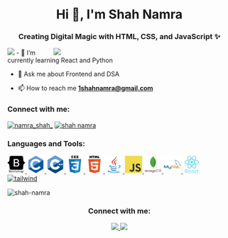 
<h1 align="center">Hi 👋, I'm Shah Namra</h1>
<h3 align="center">Creating Digital Magic with HTML, CSS, and JavaScript ✨</h3>
<img align ="centre" width="400" src="https://camo.githubusercontent.com/8988ca833cce3de61942d07bd4f0963290360db1833cb9380e918d3043c7c586/68747470733a2f2f726561646d652d747970696e672d7376672e6865726f6b756170702e636f6d3f636f6c6f723d374333424544266c696e65733d57656c636f6d652b746f2b6d792b4769744875622b50726f66696c6521">



<img align="right" width="400" src="https://user-images.githubusercontent.com/55389276/140866485-8fb1c876-9a8f-4d6a-98dc-08c4981eaf70.gif">
- 🌱 I’m currently learning React and Python

- 💬 Ask me about Frontend and DSA

- 📫 How to reach me **1shahnamra@gmail.com**

<h3 align="left">Connect with me:</h3>
<p align="left">
<a href="https://twitter.com/namra_shah_" target="blank"><img align="center" src="https://raw.githubusercontent.com/rahuldkjain/github-profile-readme-generator/master/src/images/icons/Social/twitter.svg" alt="namra_shah_" height="30" width="40" /></a>
<a href="https://linkedin.com/in/shah namra" target="blank"><img align="center" src="https://raw.githubusercontent.com/rahuldkjain/github-profile-readme-generator/master/src/images/icons/Social/linked-in-alt.svg" alt="shah namra" height="30" width="40" /></a>
</p>

<h3 align="left">Languages and Tools:</h3>
<p align="left"> <a href="https://getbootstrap.com" target="_blank" rel="noreferrer"> <img src="https://raw.githubusercontent.com/devicons/devicon/master/icons/bootstrap/bootstrap-plain-wordmark.svg" alt="bootstrap" width="40" height="40"/> </a> <a href="https://www.cprogramming.com/" target="_blank" rel="noreferrer"> <img src="https://raw.githubusercontent.com/devicons/devicon/master/icons/c/c-original.svg" alt="c" width="40" height="40"/> </a> <a href="https://www.w3schools.com/cpp/" target="_blank" rel="noreferrer"> <img src="https://raw.githubusercontent.com/devicons/devicon/master/icons/cplusplus/cplusplus-original.svg" alt="cplusplus" width="40" height="40"/> </a> <a href="https://www.w3schools.com/css/" target="_blank" rel="noreferrer"> <img src="https://raw.githubusercontent.com/devicons/devicon/master/icons/css3/css3-original-wordmark.svg" alt="css3" width="40" height="40"/> </a> <a href="https://www.w3.org/html/" target="_blank" rel="noreferrer"> <img src="https://raw.githubusercontent.com/devicons/devicon/master/icons/html5/html5-original-wordmark.svg" alt="html5" width="40" height="40"/> </a> <a href="https://www.java.com" target="_blank" rel="noreferrer"> <img src="https://raw.githubusercontent.com/devicons/devicon/master/icons/java/java-original.svg" alt="java" width="40" height="40"/> </a> <a href="https://developer.mozilla.org/en-US/docs/Web/JavaScript" target="_blank" rel="noreferrer"> <img src="https://raw.githubusercontent.com/devicons/devicon/master/icons/javascript/javascript-original.svg" alt="javascript" width="40" height="40"/> </a> <a href="https://www.mongodb.com/" target="_blank" rel="noreferrer"> <img src="https://raw.githubusercontent.com/devicons/devicon/master/icons/mongodb/mongodb-original-wordmark.svg" alt="mongodb" width="40" height="40"/> </a> <a href="https://www.mysql.com/" target="_blank" rel="noreferrer"> <img src="https://raw.githubusercontent.com/devicons/devicon/master/icons/mysql/mysql-original-wordmark.svg" alt="mysql" width="40" height="40"/> </a> <a href="https://reactjs.org/" target="_blank" rel="noreferrer"> <img src="https://raw.githubusercontent.com/devicons/devicon/master/icons/react/react-original-wordmark.svg" alt="react" width="40" height="40"/> </a> <a href="https://tailwindcss.com/" target="_blank" rel="noreferrer"> <img src="https://www.vectorlogo.zone/logos/tailwindcss/tailwindcss-icon.svg" alt="tailwind" width="40" height="40"/> </a> </p>

<p><img align="center" src="https://github-readme-stats.vercel.app/api/top-langs?username=shah-namra&show_icons=true&locale=en&layout=compact" alt="shah-namra" /></p>

<h3 align="center">Connect with me:</h3>
<p align="center">
  <a href="https://twitter.com/Namra_Shah_" target="_blank">
    <img src="https://img.shields.io/twitter/follow/Namra_Shah_?color=1DA1F2&label=Namra_Shah_&logo=X&style=for-the-badge">  
  </a>
  <a href="https://www.linkedin.com/in/shah-namra/" target="_blank">
    <img src="https://img.shields.io/badge/-Namra%20Shah-blue?style=for-the-badge&logo=Linkedin&logoColor=white&link=https://www.linkedin.com/in/shah-namra/">
  </a>
</p>
